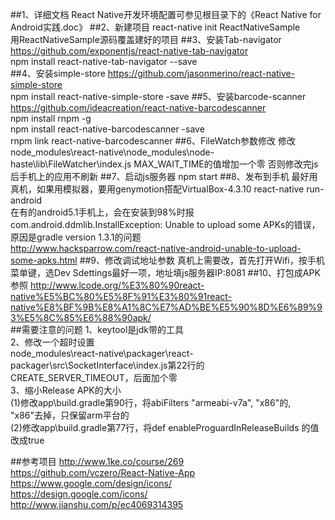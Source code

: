##1、详细文档
React Native开发环境配置可参见根目录下的《React Native for Android实践.doc》
##2、新建项目
react-native init ReactNativeSample <br>
用ReactNativeSample源码覆盖建好的项目
##3、安装Tab-navigator
https://github.com/exponentjs/react-native-tab-navigator <br>
npm install react-native-tab-navigator --save <br>
##4、安装simple-store
https://github.com/jasonmerino/react-native-simple-store <br>
npm install react-native-simple-store -save
##5、安装barcode-scanner
https://github.com/ideacreation/react-native-barcodescanner<br>
npm install rnpm -g <br>
npm install react-native-barcodescanner -save <br>
rnpm link react-native-barcodescanner
##6、FileWatch参数修改
 修改node_modules\react-native\node_modules\node-haste\lib\FileWatcher\index.js
 MAX_WAIT_TIME的值增加一个零
 否则修改完js后手机上的应用不刷新
##7、启动js服务器
npm start
##8、发布到手机
最好用真机，如果用模拟器，要用genymotion搭配VirtualBox-4.3.10
react-native run-android<br>
在有的android5.1手机上，会在安装到98%时报com.android.ddmlib.InstallException: Unable to upload some APKs的错误，原因是gradle version 1.3.1的问题<br>
http://www.hacksparrow.com/react-native-android-unable-to-upload-some-apks.html
##9、修改调试地址参数
真机上需要改，首先打开Wifi，按手机菜单键，选Dev Sdettings最好一项，地址填js服务器IP:8081 
##10、打包成APK
参照
http://www.lcode.org/%E3%80%90react-native%E5%BC%80%E5%8F%91%E3%80%91react-native%E8%BF%9B%E8%A1%8C%E7%AD%BE%E5%90%8D%E6%89%93%E5%8C%85%E6%88%90apk/ <br>
##需要注意的问题
1、keytool是jdk带的工具 <br>
2、修改一个超时设置 <br>
node_modules\react-native\packager\react-packager\src\SocketInterface\index.js第22行的CREATE_SERVER_TIMEOUT，后面加个零 <br>
3、缩小Release APK的大小 <br>
  (1)修改app\build.gradle第90行，将abiFilters "armeabi-v7a", "x86"的, "x86"去掉，只保留arm平台的 <br>
  (2)修改app\build.gradle第77行，将def enableProguardInReleaseBuilds 的值改成true

##参考项目
http://www.1ke.co/course/269 <br>
https://github.com/vczero/React-Native-App <br>
https://www.google.com/design/icons/ <br>
https://design.google.com/icons/ <br>
http://www.jianshu.com/p/ec4069314395 